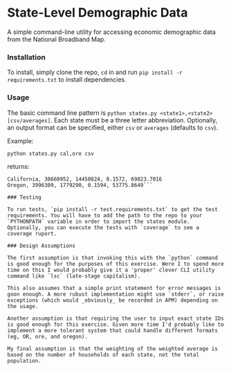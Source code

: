 # State-Level Demographic Data

A simple command-line utility for accessing economic demographic data from the National Broadband Map.

### Installation

To install, simply clone the repo, `cd` in and run `pip install -r requirements.txt` to install dependencies.

### Usage

The basic command line pattern is `python states.py <state1>,<state2> [csv/averages]`. Each state must be a three letter abbreviation. Optionally, an output format can be specified, either `csv` or `averages` (defaults to `csv`).

Example:

`python states.py cal,ore csv`

returns:

```state, population, households, income_below_poverty_level, median_income
California, 38660952, 14450824, 0.1572, 69823.7016
Oregon, 3996309, 1779290, 0.1594, 53775.8649```

### Testing

To run tests, `pip install -r test.requirements.txt` to get the test requirements. You will have to add the path to the repo to your `PYTHONPATH` variable in order to import the states module.  Optionally, you can execute the tests with `coverage` to see a coverage ruport.

### Design Assumptions

The first assumption is that invoking this with the `python` command is good enough for the purposes of this exercise. Were I to spend more time on this I would probably give it a 'proper' clever CLI utility command like `lsc` (late-stage capitalism).

This also assumes that a simple print statement for error messages is goon enough. A more rubust implementation might use `stderr`, or raise exceptions (which would _obviously_ be recorded in APM) depending on the usage.

Another assumption is that requiring the user to input exact state IDs is good enough for this exercise. Given more time I'd probably like to implement a more tolerant system that could handle different formats (eg, OR, ore, and oregon).

My final assumption is that the weighting of the weighted average is based on the number of households of each state, not the total population.